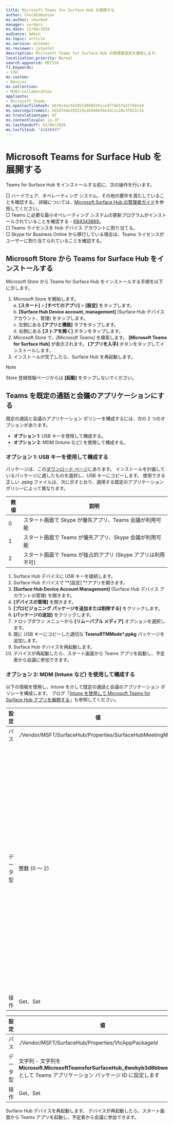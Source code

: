 ```yaml
---
title: Microsoft Teams for Surface Hub を展開する
author: ChuckEdmonson
ms.author: chucked
manager: serdars
ms.date: 12/04/2018
audience: Admin
ms.topic: article
ms.service: msteams
ms.reviewer: jatpatel
description: Microsoft Teams for Surface Hub の管理者設定を構成します。
localization_priority: Normal
search.appverid: MET150
f1.keywords:
- CSH
ms.custom:
- Devices
ms.collection:
- M365-collaboration
appliesto:
- Microsoft Teams
ms.openlocfilehash: 5634c4ac5e5955d099555cce4f74b57a527662e9
ms.sourcegitcommit: ed3d7ebb193229cab9e0e5be3dc1c28c3f622c1b
ms.translationtype: HT
ms.contentlocale: ja-JP
ms.lasthandoff: 02/06/2020
ms.locfileid: "41836937"
---
```

<a name="deploy-microsoft-teams-for-surface-hub"></a>Microsoft Teams for Surface Hub を展開する
======================================

Teams for Surface Hub をインストールする前に、次の操作を行います。

 □ ハードウェア、オペレーティング システム、その他の要件を満たしていることを確認する。 詳細については、[Microsoft Surface Hub の管理者ガイド](https://docs.microsoft.com/surface-hub/)を参照してください。<br>
 □ Teams に必要な最小オペレーティング システムの更新プログラムがインストールされていることを確認する - [KB4343889](https://support.microsoft.com/help/4343889)。<br>
 □ Teams ライセンスを Hub デバイス アカウントに割り当てる。<br>
 □ Skype for Business Online から移行している場合は、Teams ライセンスがユーザーに割り当てられていることを確認する。

## <a name="install-teams-for-surface-hub-from-the-microsoft-store"></a>Microsoft Store から Teams for Surface Hub をインストールする 

Microsoft Store から Teams for Surface Hub をインストールする手順を以下に示します。 
 
1. Microsoft Store を開始します。<br>
   a. **[スタート]** > **[すべてのアプリ]** > **[設定]** をタップします。<br> b. **[Surface Hub Device account, management]** (Surface Hub デバイス アカウント、管理) をタップします。<br>
   c. 左側にある **[アプリと機能]** タブをタップします。<br> d. 右側にある **[ストアを開く]** ボタンをタップします。 
2. Microsoft Store で、*[Microsoft Teams]* を検索します。 **[Microsoft Teams for Surface Hub]** が表示されます。 **[アプリを入手]** ボタンをタップしてインストールします。  
3. インストールが完了したら、Surface Hub を再起動します。 

> [!NOTE]
> Store 登録情報ページからは **[起動]** をタップしないでください。

## <a name="make-teams-the-default-calling-and-meetings-application"></a>Teams を既定の通話と会議のアプリケーションにする
 
既定の通話と会議のアプリケーション ポリシーを構成するには、次の 2 つのオプションがあります。 

- **オプション 1**: USB キーを使用して構成する。 
- **オプション 2**: MDM (Intune など) を使用して構成する。
 
### <a name="option-1-configure-via-usb-key"></a>オプション 1: USB キーを使用して構成する 
 
パッケージは、この[ダウンロード ページ](https://1drv.ms/f/s!ArcnbnREun0Vnp9Wps9MlWB-UJZw3g)にあります。 インストールを計画しているパッケージに適したものを選択し、USB キーにコピーします。 使用できる正しい .ppkg ファイルは、次に示すとおり、適用する既定のアプリケーション ポリシーによって異なります。 

|数値  |説明  |
|---------|---------|
|0     | スタート画面で Skype が優先アプリ、Teams 会議が利用可能        |
|1     | スタート画面で Teams が優先アプリ、Skype 会議が利用可能        |
|2     | スタート画面で Teams が独占的アプリ (Skype アプリは利用不可)        |
 
1. Surface Hub デバイスに USB キーを接続します。 
2. Surface Hub デバイスで **[設定] **アプリを開きます。 
3. **[Surface Hub Device Account Management]** (Surface Hub デバイス アカウントの管理) を開きます。
4. **[デバイスの管理]** を開きます。 
5. **[プロビジョニング パッケージを追加または削除する]** をクリックします。 
6. **[パッケージの追加]** をクリックします。
7. ドロップダウン メニューから **[リムーバブル メディア]** オプションを選択します。 
8. 既に USB キーにコピーした適切な <strong>TeamsRTMMode*.ppkg</strong> パッケージを追加します。 
9. Surface Hub デバイスを再起動します。 
10. デバイスが再起動したら、スタート画面から Teams アプリを起動し、予定表から会議に参加できます。 

### <a name="option-2-configure-via-mdm-such-as-intune"></a>オプション 2: MDM (Intune など) を使用して構成する 

以下の情報を使用し、Intune を介して既定の通話と会議のアプリケーション ポリシーを構成します。 ブログ「[Intune を使用して Microsoft Teams for Surface Hub アプリを展開する](https://y0av.me/2018/07/16/deploy-the-microsoft-teams-for-surface-hub-app-using-intune/)」も参照してください。

|設定   |値    |説明    |
|----------|---------|---------|
|パス      | ./Vendor/MSFT/SurfaceHub/Properties/SurfaceHubMeetingMode        |
|データ型 | 整数 (0 ～ 2)   |0 - スタート画面で Skype が優先アプリ、Teams 会議が利用可能<br>1 - スタート画面で Teams が優先アプリ、Skype 会議が利用可能<br>2 - スタート画面で Teams が独占的アプリ (Skype アプリは利用不可) |
|操作| Get、Set        |

|設定   |値    |
|----------|---------|
|パス      | ./Vendor/MSFT/SurfaceHub/Properties/VtcAppPackageId        |
|データ型 | 文字列 - 文字列を **Microsoft.MicrosoftTeamsforSurfaceHub_8wekyb3d8bbwe!Teams** として Teams アプリケーション パッケージ ID に設定します |
|操作| Get、Set        |

Surface Hub デバイスを再起動します。 デバイスが再起動したら、スタート画面から Teams アプリを起動し、予定表から会議に参加できます。

